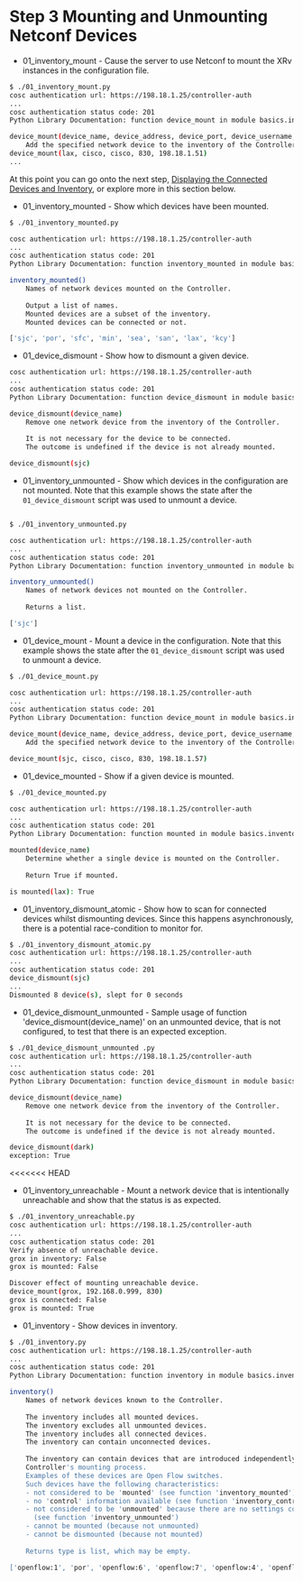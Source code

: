 # Step 3 Mounting and Unmounting Netconf Devices

* 01_inventory_mount - Cause the server to use Netconf to mount the XRv instances in the configuration file.

```bash
$ ./01_inventory_mount.py 
cosc authentication url: https://198.18.1.25/controller-auth
...
cosc authentication status code: 201
Python Library Documentation: function device_mount in module basics.inventory

device_mount(device_name, device_address, device_port, device_username, device_password)
    Add the specified network device to the inventory of the Controller.
device_mount(lax, cisco, cisco, 830, 198.18.1.51)
...
```

At this point you can go onto the next step, [Displaying the Connected Devices and Inventory](2.md), or explore more in this section below.

* 01_inventory_mounted - Show which devices have been mounted.

```bash
$ ./01_inventory_mounted.py

cosc authentication url: https://198.18.1.25/controller-auth
...
cosc authentication status code: 201
Python Library Documentation: function inventory_mounted in module basics.inventory

inventory_mounted()
    Names of network devices mounted on the Controller.
    
    Output a list of names.
    Mounted devices are a subset of the inventory.
    Mounted devices can be connected or not.

['sjc', 'por', 'sfc', 'min', 'sea', 'san', 'lax', 'kcy']
```

* 01_device_dismount - Show how to dismount a given device.

```bash
cosc authentication url: https://198.18.1.25/controller-auth
...
cosc authentication status code: 201
Python Library Documentation: function device_dismount in module basics.inventory

device_dismount(device_name)
    Remove one network device from the inventory of the Controller.
    
    It is not necessary for the device to be connected. 
    The outcome is undefined if the device is not already mounted.

device_dismount(sjc)
```

* 01_inventory_unmounted - Show which devices in the configuration are not mounted. Note that this example shows the state after the `01_device_dismount` script was used to unmount a device. 

```bash

$ ./01_inventory_unmounted.py

cosc authentication url: https://198.18.1.25/controller-auth
...
cosc authentication status code: 201
Python Library Documentation: function inventory_unmounted in module basics.inventory

inventory_unmounted()
    Names of network devices not mounted on the Controller.
    
    Returns a list.

['sjc']

```

* 01_device_mount - Mount a device in the configuration.  Note that this example shows the state after the `01_device_dismount` script was used to unmount a device. 

```bash
$ ./01_device_mount.py

cosc authentication url: https://198.18.1.25/controller-auth
...
cosc authentication status code: 201
Python Library Documentation: function device_mount in module basics.inventory

device_mount(device_name, device_address, device_port, device_username, device_password)
    Add the specified network device to the inventory of the Controller.

device_mount(sjc, cisco, cisco, 830, 198.18.1.57)
```

* 01_device_mounted - Show if a given device is mounted.

```bash
$ ./01_device_mounted.py

cosc authentication url: https://198.18.1.25/controller-auth
...
cosc authentication status code: 201
Python Library Documentation: function mounted in module basics.inventory

mounted(device_name)
    Determine whether a single device is mounted on the Controller.
    
    Return True if mounted.

is mounted(lax): True
```

* 01_inventory_dismount_atomic - Show how to scan for connected devices whilst dismounting devices. Since this happens asynchronously, there is a potential race-condition to monitor for.

```bash
$ ./01_inventory_dismount_atomic.py
cosc authentication url: https://198.18.1.25/controller-auth
...
cosc authentication status code: 201
device_dismount(sjc)
...
Dismounted 8 device(s), slept for 0 seconds
```

* 01_device_dismount_unmounted - Sample usage of function 'device_dismount(device_name)' on an unmounted device, that is not configured, to test that there is an expected exception.

```bash
$ ./01_device_dismount_unmounted .py
cosc authentication url: https://198.18.1.25/controller-auth
...
cosc authentication status code: 201
Python Library Documentation: function device_dismount in module basics.inventory

device_dismount(device_name)
    Remove one network device from the inventory of the Controller.
    
    It is not necessary for the device to be connected. 
    The outcome is undefined if the device is not already mounted.

device_dismount(dark)
exception: True

```

<<<<<<< HEAD
* 01_inventory_unreachable - Mount a network device that is intentionally unreachable and show that the status is as expected.

```bash
$ ./01_inventory_unreachable.py
cosc authentication url: https://198.18.1.25/controller-auth
...
cosc authentication status code: 201
Verify absence of unreachable device.
grox in inventory: False
grox is mounted: False

Discover effect of mounting unreachable device.
device_mount(grox, 192.168.0.999, 830)
grox is connected: False
grox is mounted: True

```

* 01_inventory - Show devices in inventory.

```bash
$ ./01_inventory.py
cosc authentication url: https://198.18.1.25/controller-auth
...
cosc authentication status code: 201
Python Library Documentation: function inventory in module basics.inventory

inventory()
    Names of network devices known to the Controller.
    
    The inventory includes all mounted devices.
    The inventory excludes all unmounted devices.
    The inventory includes all connected devices.
    The inventory can contain unconnected devices.
    
    The inventory can contain devices that are introduced independently of the
    Controller's mounting process. 
    Examples of these devices are Open Flow switches.
    Such devices have the following characteristics:
    - not considered to be 'mounted' (see function 'inventory_mounted')
    - no 'control' information available (see function 'inventory_control')
    - not considered to be 'unmounted' because there are no settings configured
      (see function 'inventory_unmounted')
    - cannot be mounted (because not unmounted)
    - cannot be dismounted (because not mounted)
    
    Returns type is list, which may be empty.

['openflow:1', 'por', 'openflow:6', 'openflow:7', 'openflow:4', 'openflow:5', 'lax', 'openflow:2', 'openflow:3', 'sjc', 'sfc', 'grox', 'min', 'sea', 'san', 'kcy']
```

